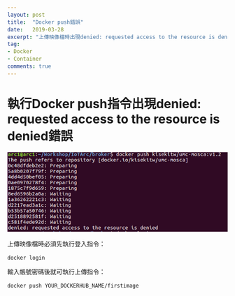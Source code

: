 ```yaml
---
layout: post
title:  "Docker push錯誤"
date:   2019-03-28
excerpt: "上傳映像檔時出現denied: requested access to the resource is denied"
tag:
- Docker 
- Container 
comments: true
---
```


# 執行Docker push指令出現**denied: requested access to the resource is denied**錯誤 

![alt text](https://github.com/kisekitw/kisekitw.github.io/blob/master/assets/img/docker_push_error.png?raw=true "Error message")

上傳映像檔時必須先執行登入指令： 
```
docker login
```

輸入帳號密碼後就可執行上傳指令： 
```
docker push YOUR_DOCKERHUB_NAME/firstimage
```
